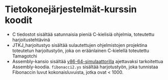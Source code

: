 # Tietokonejärjestelmät-kurssin koodit

- C tiedostot sisältää satunnaisia pieniä C-kielisiä ohjelmia, toteutettu harjoitustehtävinä
- JTKJ_harjoitustyo sisältää sulautettujen ohjelmistojen projektina toteutetun harjoitustyön, joka on eräänlainen C-kielellä toteutettu Tamagotchi
- Assembly-kansio sisältää [y86-64-simulaattorilla](https://boginw.github.io/js-y86-64/) ajettavaksi tarkoitettua Assembly-koodia. `fibonacci2.ys` sisältää harjotustyön, joka tunnistaa Fibonaccin luvut kokonaisluvuista, jotka ovat < 1000.